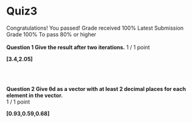 # Quiz3
Congratulations! You passed!
Grade received 100%
Latest Submission Grade 100%
To pass 80% or higher
<br/>
<br/>
**Question 1 Give the result after two iterations.**
1 / 1 point    

**[3.4,2.05]**

<br/>
<br/>

**Question 2 Give θd as a vector with at least 2 decimal places for each element in the vector.**    
1 / 1 point

**[0.93,0.59,0.68]**
 
<br/>
<br/>
